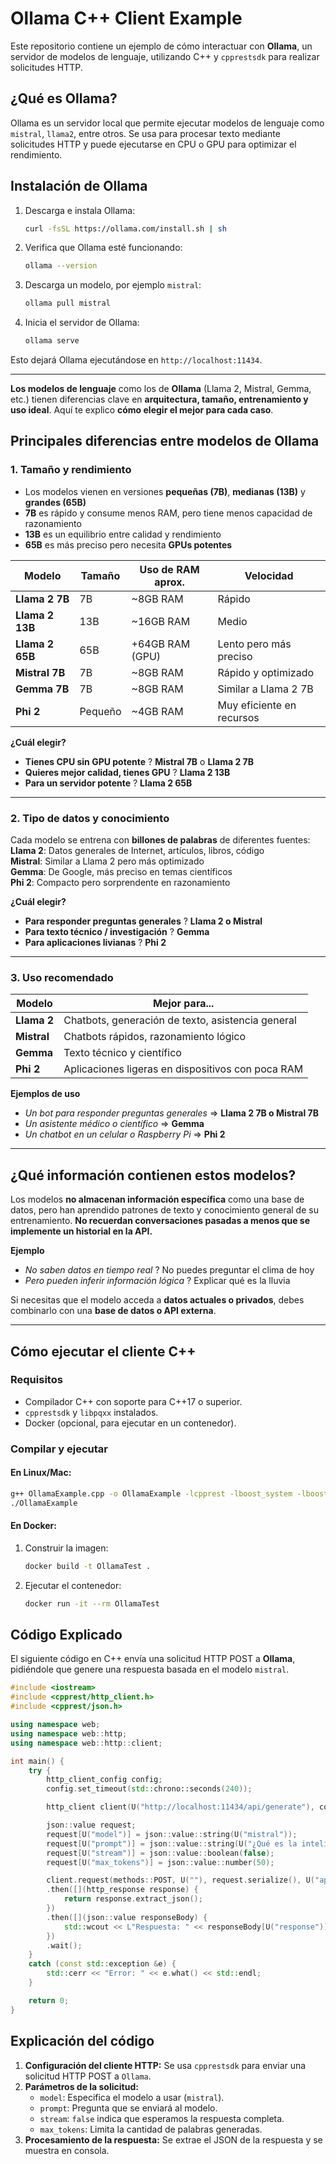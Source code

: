 # Ollama C++ Client Example

Este repositorio contiene un ejemplo de cómo interactuar con **Ollama**, un servidor de modelos de lenguaje, utilizando C++ y `cpprestsdk` para realizar solicitudes HTTP.

## ¿Qué es Ollama?
Ollama es un servidor local que permite ejecutar modelos de lenguaje como `mistral`, `llama2`, entre otros. Se usa para procesar texto mediante solicitudes HTTP y puede ejecutarse en CPU o GPU para optimizar el rendimiento.

## Instalación de Ollama

1. Descarga e instala Ollama:
   ```sh
   curl -fsSL https://ollama.com/install.sh | sh
   ```

2. Verifica que Ollama esté funcionando:
   ```sh
   ollama --version
   ```

3. Descarga un modelo, por ejemplo `mistral`:
   ```sh
   ollama pull mistral
   ```

4. Inicia el servidor de Ollama:
   ```sh
   ollama serve
   ```

Esto dejará Ollama ejecutándose en `http://localhost:11434`.

---

**Los modelos de lenguaje** como los de **Ollama** (Llama 2, Mistral, Gemma, etc.) tienen diferencias clave en **arquitectura, tamaño, entrenamiento y uso ideal**. Aquí te explico **cómo elegir el mejor para cada caso**.  


## **Principales diferencias entre modelos de Ollama**
### **1. Tamaño y rendimiento**
- Los modelos vienen en versiones **pequeñas (7B)**, **medianas (13B)** y **grandes (65B)**
- **7B** es rápido y consume menos RAM, pero tiene menos capacidad de razonamiento  
- **13B** es un equilibrio entre calidad y rendimiento  
- **65B** es más preciso pero necesita **GPUs potentes**  

| Modelo       | Tamaño  | Uso de RAM aprox. | Velocidad  |
|-------------|---------|-------------------|------------|
| **Llama 2 7B** | 7B  | ~8GB RAM | Rápido |
| **Llama 2 13B** | 13B | ~16GB RAM | Medio |
| **Llama 2 65B** | 65B | +64GB RAM (GPU) | Lento pero más preciso |
| **Mistral 7B** | 7B  | ~8GB RAM | Rápido y optimizado |
| **Gemma 7B** | 7B | ~8GB RAM | Similar a Llama 2 7B |
| **Phi 2** | Pequeño | ~4GB RAM | Muy eficiente en recursos |

**¿Cuál elegir?**
- **Tienes CPU sin GPU potente** ? **Mistral 7B** o **Llama 2 7B**  
- **Quieres mejor calidad, tienes GPU** ? **Llama 2 13B**  
- **Para un servidor potente** ? **Llama 2 65B**  

---

### **2. Tipo de datos y conocimiento**
Cada modelo se entrena con **billones de palabras** de diferentes fuentes:  
**Llama 2**: Datos generales de Internet, artículos, libros, código  
**Mistral**: Similar a Llama 2 pero más optimizado  
**Gemma**: De Google, más preciso en temas científicos  
**Phi 2**: Compacto pero sorprendente en razonamiento  

**¿Cuál elegir?**
- **Para responder preguntas generales** ? **Llama 2 o Mistral**  
- **Para texto técnico / investigación** ? **Gemma**  
- **Para aplicaciones livianas** ? **Phi 2**  

---

### **3. Uso recomendado**
| Modelo         | Mejor para... |
|---------------|--------------|
| **Llama 2**   | Chatbots, generación de texto, asistencia general |
| **Mistral**   | Chatbots rápidos, razonamiento lógico |
| **Gemma**     | Texto técnico y científico |
| **Phi 2**     | Aplicaciones ligeras en dispositivos con poca RAM |

**Ejemplos de uso**  
- *Un bot para responder preguntas generales* => **Llama 2 7B o Mistral 7B**  
- *Un asistente médico o científico* => **Gemma**  
- *Un chatbot en un celular o Raspberry Pi* => **Phi 2**  

---

## **¿Qué información contienen estos modelos?**
Los modelos **no almacenan información específica** como una base de datos, pero han aprendido patrones de texto y conocimiento general de su entrenamiento. **No recuerdan conversaciones pasadas a menos que se implemente un historial en la API.**  

**Ejemplo**  
- *No saben datos en tiempo real* ? No puedes preguntar el clima de hoy  
- *Pero pueden inferir información lógica* ? Explicar qué es la lluvia  

Si necesitas que el modelo acceda a **datos actuales o privados**, debes combinarlo con una **base de datos o API externa**.   

---

## Cómo ejecutar el cliente C++

### Requisitos
- Compilador C++ con soporte para C++17 o superior.
- `cpprestsdk` y `libpqxx` instalados.
- Docker (opcional, para ejecutar en un contenedor).

### Compilar y ejecutar
#### En Linux/Mac:
```sh
g++ OllamaExample.cpp -o OllamaExample -lcpprest -lboost_system -lboost_thread -lboost_chrono -pthread -lcrypto -lpqxx -lpq
./OllamaExample
```

#### En Docker:
1. Construir la imagen:
   ```sh
   docker build -t OllamaTest .
   ```
2. Ejecutar el contenedor:
   ```sh
   docker run -it --rm OllamaTest
   ```

## Código Explicado
El siguiente código en C++ envía una solicitud HTTP POST a **Ollama**, pidiéndole que genere una respuesta basada en el modelo `mistral`.

```cpp
#include <iostream>
#include <cpprest/http_client.h>
#include <cpprest/json.h>

using namespace web;
using namespace web::http;
using namespace web::http::client;

int main() {
    try {
        http_client_config config;
        config.set_timeout(std::chrono::seconds(240));

        http_client client(U("http://localhost:11434/api/generate"), config);

        json::value request;
        request[U("model")] = json::value::string(U("mistral"));
        request[U("prompt")] = json::value::string(U("¿Qué es la inteligencia artificial?"));
        request[U("stream")] = json::value::boolean(false);
        request[U("max_tokens")] = json::value::number(50);

        client.request(methods::POST, U(""), request.serialize(), U("application/json"))
        .then([](http_response response) {
            return response.extract_json();
        })
        .then([](json::value responseBody) {
            std::wcout << L"Respuesta: " << responseBody[U("response")].as_string() << std::endl;
        })
        .wait();
    }
    catch (const std::exception &e) {
        std::cerr << "Error: " << e.what() << std::endl;
    }

    return 0;
}
```

## Explicación del código
1. **Configuración del cliente HTTP:** Se usa `cpprestsdk` para enviar una solicitud HTTP POST a `Ollama`.
2. **Parámetros de la solicitud:**
   - `model`: Especifica el modelo a usar (`mistral`).
   - `prompt`: Pregunta que se enviará al modelo.
   - `stream`: `false` indica que esperamos la respuesta completa.
   - `max_tokens`: Limita la cantidad de palabras generadas.
3. **Procesamiento de la respuesta:** Se extrae el JSON de la respuesta y se muestra en consola.


